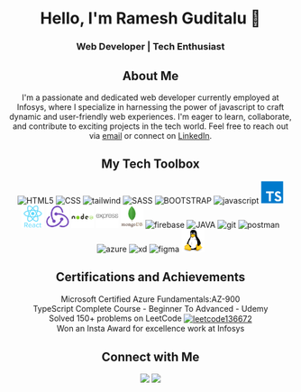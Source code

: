 <div align="center">
  <h1>Hello, I'm Ramesh Guditalu 👋</h1>
  <h3>Web Developer | Tech Enthusiast</h3>
</div>

<div align="center">
  <h2>About Me</h2>
  <p>
    I'm a passionate and dedicated web developer currently employed at Infosys, where I specialize in harnessing the power of javascript to craft dynamic and user-friendly web experiences. I'm eager to learn, collaborate, and contribute to exciting projects in the tech world. Feel free to reach out via <a href="mailto:rameshsw17@gmail.com">email</a> or connect on <a href="https://www.linkedin.com/in/ramesh-guditalu-0a39ab217/">LinkedIn</a>.
  </p>
</div>

<div align="center">
  <h2>My Tech Toolbox</h2>
  <img src="https://www.vectorlogo.zone/logos/w3_html5/w3_html5-icon.svg" alt="HTML5" width="40" height="40"/>
  <img src="https://www.vectorlogo.zone/logos/w3_css/w3_css-icon.svg" alt="CSS" width="40" height="40"/>
  <img src="https://www.vectorlogo.zone/logos/tailwindcss/tailwindcss-icon.svg" alt="tailwind" width="40" height="40" />  
  <img src="https://cdn.jsdelivr.net/gh/devicons/devicon/icons/sass/sass-original.svg" alt="SASS" width="40" height="40"/>
  <img src="https://cdn.jsdelivr.net/gh/devicons/devicon/icons/bootstrap/bootstrap-plain.svg" alt="BOOTSTRAP" width="40" height="40"/>
  <img src="https://cdn.jsdelivr.net/gh/devicons/devicon/icons/javascript/javascript-original.svg" alt="javascript" width="40" height="40"/>
  <img src="https://raw.githubusercontent.com/devicons/devicon/master/icons/typescript/typescript-original.svg" alt="typescript" width="40" height="40"/>
  <img src="https://raw.githubusercontent.com/devicons/devicon/master/icons/react/react-original-wordmark.svg" alt="react" width="40" height="40" /> 
  <img src="https://raw.githubusercontent.com/devicons/devicon/master/icons/redux/redux-original.svg" alt="redux" width="40" height="40" />
  <img src="https://raw.githubusercontent.com/devicons/devicon/master/icons/nodejs/nodejs-original-wordmark.svg" alt="nodejs" width="40" height="40" />
  <img src="https://raw.githubusercontent.com/devicons/devicon/master/icons/express/express-original-wordmark.svg" alt="express" width="40" height="40"/>
  <img src="https://raw.githubusercontent.com/devicons/devicon/master/icons/mongodb/mongodb-original-wordmark.svg" alt="mongodb" width="40" height="40" />
  <img src="https://cdn.jsdelivr.net/gh/devicons/devicon/icons/firebase/firebase-plain.svg" alt="firebase" width="40" height="40"/>
  <img src="https://user-images.githubusercontent.com/25181517/117201156-9a724800-adec-11eb-9a9d-3cd0f67da4bc.png" alt="JAVA" width="40" height="40"/> 
  <img src="https://www.vectorlogo.zone/logos/git-scm/git-scm-icon.svg" alt="git" width="40" height="40" />
  <img src="https://www.vectorlogo.zone/logos/getpostman/getpostman-icon.svg" alt="postman" width="40" height="40" />
  <img src="https://www.vectorlogo.zone/logos/microsoft_azure/microsoft_azure-icon.svg" alt="azure" width="40" height="40"/>
  <img src="https://cdn.worldvectorlogo.com/logos/adobe-xd.svg" alt="xd" width="40" height="40"/>
  <img src="https://www.vectorlogo.zone/logos/figma/figma-icon.svg" alt="figma" width="40" height="40" /> 
  <img src="https://raw.githubusercontent.com/devicons/devicon/master/icons/linux/linux-original.svg" alt="linux" width="40" height="40" /> 
</div>

<div align="center">
  <h2>Certifications and Achievements</h2>
  Microsoft Certified Azure Fundamentals:AZ-900<br>
  TypeScript Complete Course - Beginner To Advanced - Udemy<br>
  Solved 150+ problems on LeetCode <a href="https://www.leetcode.com/leetcode136672" target="_blank"><img align="center" src="https://raw.githubusercontent.com/rahuldkjain/github-profile-readme-generator/master/src/images/icons/Social/leet-code.svg" alt="leetcode136672" height="20" width="20" /></a> <br>
  Won an Insta Award for excellence work at Infosys<br>
</div>

<div align="center">
  <h2>Connect with Me</h2>
  <a href="mailto:rameshsw17@gmail.com"><img src="https://img.shields.io/badge/Email-rameshsw17%40gmail.com-blue?style=flat&logo=gmail"></a>
  <a href="https://www.linkedin.com/in/ramesh-guditalu-0a39ab217/"><img src="https://img.shields.io/badge/LinkedIn-Connect-blue?style=flat&logo=linkedin"></a>
</div>
